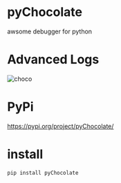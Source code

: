 # pyChocolate
awsome debugger for python


# Advanced Logs
![choco](https://user-images.githubusercontent.com/56826739/109969505-09f08c00-7d05-11eb-811f-9804de9083d6.gif)


# PyPi
https://pypi.org/project/pyChocolate/

# install
 ``` pip install pyChocolate ```


